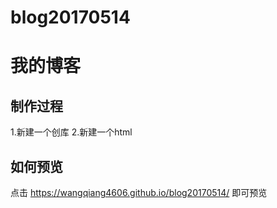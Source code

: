 # blog20170514
# 我的博客
## 制作过程
1.新建一个创库 
2.新建一个html

## 如何预览
点击 https://wangqiang4606.github.io/blog20170514/ 即可预览

